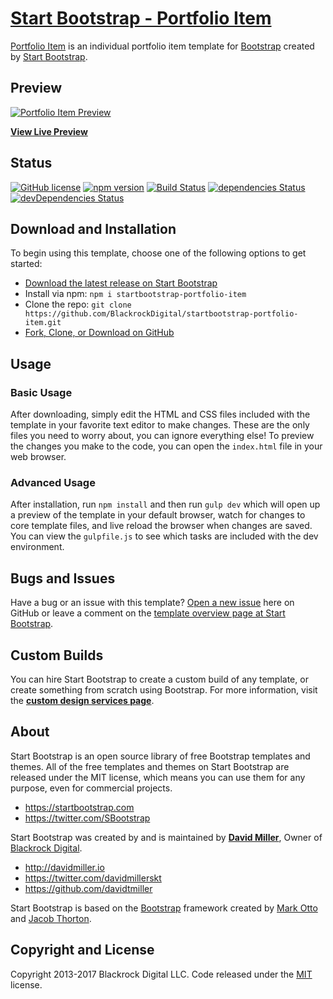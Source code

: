 # [Start Bootstrap - Portfolio Item](https://startbootstrap.com/template-overviews/portfolio-item/)

[Portfolio Item](http://startbootstrap.com/template-overviews/portfolio-item/) is an individual portfolio item template for [Bootstrap](http://getbootstrap.com/) created by [Start Bootstrap](http://startbootstrap.com/).

## Preview

[![Portfolio Item Preview](https://startbootstrap.com/assets/img/templates/portfolio-item.jpg)](https://blackrockdigital.github.io/startbootstrap-portfolio-item/)

**[View Live Preview](https://blackrockdigital.github.io/startbootstrap-portfolio-item/)**

## Status

[![GitHub license](https://img.shields.io/badge/license-MIT-blue.svg)](https://raw.githubusercontent.com/BlackrockDigital/startbootstrap-portfolio-item/master/LICENSE)
[![npm version](https://img.shields.io/npm/v/startbootstrap-portfolio-item.svg)](https://www.npmjs.com/package/startbootstrap-portfolio-item)
[![Build Status](https://travis-ci.org/BlackrockDigital/startbootstrap-portfolio-item.svg?branch=master)](https://travis-ci.org/BlackrockDigital/startbootstrap-portfolio-item)
[![dependencies Status](https://david-dm.org/BlackrockDigital/startbootstrap-portfolio-item/status.svg)](https://david-dm.org/BlackrockDigital/startbootstrap-portfolio-item)
[![devDependencies Status](https://david-dm.org/BlackrockDigital/startbootstrap-portfolio-item/dev-status.svg)](https://david-dm.org/BlackrockDigital/startbootstrap-portfolio-item?type=dev)

## Download and Installation

To begin using this template, choose one of the following options to get started:
* [Download the latest release on Start Bootstrap](https://startbootstrap.com/template-overviews/portfolio-item/)
* Install via npm: `npm i startbootstrap-portfolio-item`
* Clone the repo: `git clone https://github.com/BlackrockDigital/startbootstrap-portfolio-item.git`
* [Fork, Clone, or Download on GitHub](https://github.com/BlackrockDigital/startbootstrap-portfolio-item)

## Usage

### Basic Usage

After downloading, simply edit the HTML and CSS files included with the template in your favorite text editor to make changes. These are the only files you need to worry about, you can ignore everything else! To preview the changes you make to the code, you can open the `index.html` file in your web browser.

### Advanced Usage

After installation, run `npm install` and then run `gulp dev` which will open up a preview of the template in your default browser, watch for changes to core template files, and live reload the browser when changes are saved. You can view the `gulpfile.js` to see which tasks are included with the dev environment.

## Bugs and Issues

Have a bug or an issue with this template? [Open a new issue](https://github.com/BlackrockDigital/startbootstrap-portfolio-item/issues) here on GitHub or leave a comment on the [template overview page at Start Bootstrap](http://startbootstrap.com/template-overviews/portfolio-item/).

## Custom Builds

You can hire Start Bootstrap to create a custom build of any template, or create something from scratch using Bootstrap. For more information, visit the **[custom design services page](https://startbootstrap.com/bootstrap-design-services/)**.

## About

Start Bootstrap is an open source library of free Bootstrap templates and themes. All of the free templates and themes on Start Bootstrap are released under the MIT license, which means you can use them for any purpose, even for commercial projects.

* https://startbootstrap.com
* https://twitter.com/SBootstrap

Start Bootstrap was created by and is maintained by **[David Miller](http://davidmiller.io/)**, Owner of [Blackrock Digital](http://blackrockdigital.io/).

* http://davidmiller.io
* https://twitter.com/davidmillerskt
* https://github.com/davidtmiller

Start Bootstrap is based on the [Bootstrap](http://getbootstrap.com/) framework created by [Mark Otto](https://twitter.com/mdo) and [Jacob Thorton](https://twitter.com/fat).

## Copyright and License

Copyright 2013-2017 Blackrock Digital LLC. Code released under the [MIT](https://github.com/BlackrockDigital/startbootstrap-portfolio-item/blob/gh-pages/LICENSE) license.
